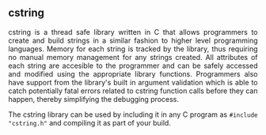 ## cstring
<p align="justify">
cstring is a thread safe library written in C that allows programmers to create and build strings in a similar fashion to higher level programming languages. Memory for each string is tracked by the library, thus requiring no manual memory management for any strings created. All attributes of each string are accesible to the programmer and can be safely accessed and modified using the appropriate library functions. Programmers also have support from the library's built in argument validation which is able to catch potentially fatal errors related to cstring function calls before they can happen, thereby simplifying the debugging process.
</p>

<p align="justify">
The cstring library can be used by including it in any C program as <code>#include "cstring.h"</code> and compiling it as part of your build.
</p>
